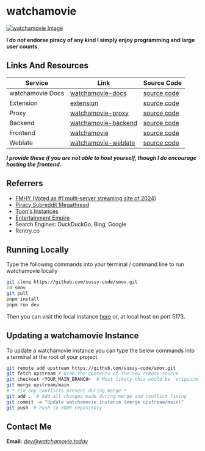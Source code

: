 # watchamovie
[![watchamovie Image](.github/watchamovie.png)](https://docs.undi.rest)  

**I *do not* endorse piracy of any kind I simply enjoy programming and large user counts.**

## Links And Resources
| Service        | Link                                                             | Source Code                                              |
|----------------|------------------------------------------------------------------|----------------------------------------------------------|
| watchamovie Docs | [watchamovie-docs](https://docs.undi.rest)                          | [source code](https://github.com/sussy-code/docs)        |
| Extension      | [extension](https://docs.undi.rest/extension)                | [source code](https://github.com/sussy-code/browser-ext) |
| Proxy          | [watchamovie-proxy](https://watchamovie-proxy.up.railway.app)              | [source code](https://github.com/sussy-code/watchamovie-proxy)  |             
| Backend        | [watchamovie-backend](https://backend.undi.rest)                    | [source code](https://github.com/sussy-code/backend)     |
| Frontend       | [watchamovie](https://docs.undi.rest/instances)                | [source code](https://github.com/sussy-code/smov)        |
| Weblate        | [watchamovie-weblate](https://docs.undi.rest/links/weblate)         | [source code](https://github.com/sussy-code/docs)        |

***I provide these if you are not able to host yourself, though I do encourage hosting the frontend.***


## Referrers
- [FMHY (Voted as #1 multi-server streaming site of 2024)](https://fmhy.net)
- [Piracy Subreddit Megathread](https://www.reddit.com/r/Piracy/s/iymSloEpXn)
- [Toon's Instances](https://erynith.github.io/movie-web-instances)
- [Entertainment Empire](https://discord.gg/8NSDNEMfja)
- Search Engines: DuckDuckGo, Bing, Google
- Rentry.co


## Running Locally
Type the following commands into your terminal / command line to run watchamovie locally
```bash
git clone https://github.com/sussy-code/smov.git
cd smov
git pull
pnpm install
pnpm run dev
```
Then you can visit the local instance [here](http://localhost:5173) or, at local host on port 5173.


## Updating a watchamovie Instance
To update a watchamovie instance you can type the below commands into a terminal at the root of your project.
```bash
git remote add upstream https://github.com/sussy-code/smov.git
git fetch upstream # Grab the contents of the new remote source
git checkout <YOUR_MAIN_BRANCH>  # Most likely this would be `origin/main`
git merge upstream/main
# * Fix any conflicts present during merge *
git add .  # Add all changes made during merge and conflict fixing
git commit -m "Update watchamovie instance (merge upstream/main)"
git push  # Push to YOUR repository
```


## Contact Me
**Email:** *[dev@watchamovie.today](mailto:dev@watchamovie.today)* 
